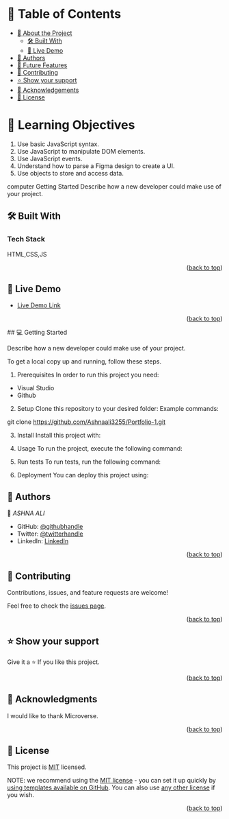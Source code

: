 <a name="readme-top"></a>

<!-- TABLE OF CONTENTS -->

# 📗 Table of Contents

- [📖 About the Project](#about-project)
  - [🛠 Built With](#built-with)
  - [🚀 Live Demo](#live-demo)
- [👥 Authors](#authors)
- [🔭 Future Features](#future-features)
- [🤝 Contributing](#contributing)
- [⭐️ Show your support](#support)
- [🙏 Acknowledgements](#acknowledgements)
- [📝 License](#license)

# 📘 Learning Objectives

1. Use basic JavaScript syntax.
2. Use JavaScript to manipulate DOM elements.
3. Use JavaScript events.
4. Understand how to parse a Figma design to create a UI.
5. Use objects to store and access data.

computer Getting Started Describe how a new developer could make use of your project.

<!-- PROJECT DESCRIPTION -->



## 🛠 Built With <a name="built-with"></a>

### Tech Stack <a name="tech-stack"></a>

HTML,CSS,JS


<p align="right">(<a href="#readme-top">back to top</a>)</p>

<!-- LIVE DEMO -->

## 🚀 Live Demo <a name="live-demo"></a>
- [Live Demo Link](https://ashnaali3255.github.io/Portfolio-1/)

<p align="right">(<a href="#readme-top">back to top</a>)</p>
## 💻 Getting Started
 
Describe how a new developer could make use of your project.

To get a local copy up and running, follow these steps.

1. Prerequisites
In order to run this project you need:

- Visual Studio
- Github

2. Setup
Clone this repository to your desired folder:
Example commands:

git clone https://github.com/Ashnaali3255/Portfolio-1.git

3. Install
Install this project with:

4. Usage
To run the project, execute the following command:

5. Run tests
To run tests, run the following command:

6. Deployment
You can deploy this project using:

<!-- AUTHORS -->

## 👥 Authors <a name="authors"></a>

👤 *ASHNA ALI*

- GitHub: [@githubhandle](https://github.com/Ashnaali3255)
- Twitter: [@twitterhandle](https://twitter.com/twitterhandle)
- LinkedIn: [LinkedIn](https://linkedin.com/in/linkedinhandle)

<p align="right">(<a href="#readme-top">back to top</a>)</p>

<!-- CONTRIBUTING -->

## 🤝 Contributing <a name="contributing"></a>

Contributions, issues, and feature requests are welcome!

Feel free to check the [issues page](../../issues/).

<p align="right">(<a href="#readme-top">back to top</a>)</p>

<!-- SUPPORT -->

## ⭐️ Show your support <a name="support"></a>
Give it a ⭐️ If you like this project.

<p align="right">(<a href="#readme-top">back to top</a>)</p>

<!-- ACKNOWLEDGEMENTS -->

## 🙏 Acknowledgments <a name="acknowledgements"></a>

I would like to thank Microverse.

<p align="right">(<a href="#readme-top">back to top</a>)</p>

<!-- LICENSE -->

## 📝 License <a name="license"></a>

This project is [MIT](./LICENSE) licensed.

NOTE: we recommend using the [MIT license](https://choosealicense.com/licenses/mit/) - you can set it up quickly by [using templates available on GitHub](https://docs.github.com/en/communities/setting-up-your-project-for-healthy-contributions/adding-a-license-to-a-repository). You can also use [any other license](https://choosealicense.com/licenses/) if you wish.

<p align="right">(<a href="#readme-top">back to top</a>)</p>
